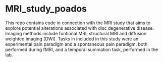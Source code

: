 # MRI_study_poados

This repo contains code in connection with the MRI study that aims to explore potential alterations associated with disc degenerative disease. Imaging methods include funtional MRI, structural MRI and diffusion weighted imaging (DWI). Tasks in included in this study were an experimental pain paradigm and a spontaneous pain paradigm, both performed during fMRI, and a temporal summation task, performed in the lab.  
